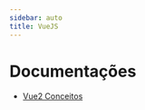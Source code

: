 ```yaml
---
sidebar: auto
title: VueJS
---
```


# Documentações

- [Vue2 Conceitos](/docs/vue-js/conceitos/README.md)